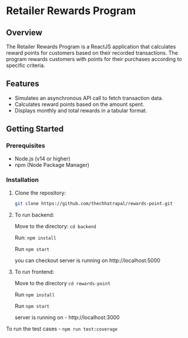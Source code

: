 # Retailer Rewards Program

## Overview

The Retailer Rewards Program is a ReactJS application that calculates reward points for customers based on their recorded transactions. The program rewards customers with points for their purchases according to specific criteria.

## Features

- Simulates an asynchronous API call to fetch transaction data.
- Calculates reward points based on the amount spent.
- Displays monthly and total rewards in a tabular format.

## Getting Started

### Prerequisites

- Node.js (v14 or higher)
- npm (Node Package Manager)

### Installation

1. Clone the repository:

   ```bash
   git clone https://github.com/thechhatrapal/rewards-point.git

2. To run backend:

    Move to the directory: ```cd backend```

    Run: ```npm install```

    Run  ```npm start```

    you can checkout server is running on http://localhost:5000


3. To run frontend:

    Move to the directory ```cd rewards-point```

    Run ```npm install```

    Run  ```npm start```

    server is running on  - 
    http://localhost:3000

To run the test cases - ```npm run test:coverage```







